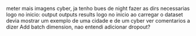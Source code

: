meter mais imagens cyber, ja tenho bues de night
fazer as dirs necessarias logo no inicio: output outputs results
logo no inicio ao carregar o dataset devia mostrar um exemplo de uma cidade e de um cyber
ver comentarios a dizer Add batch dimension, nao entendi
adicionar dropout?
